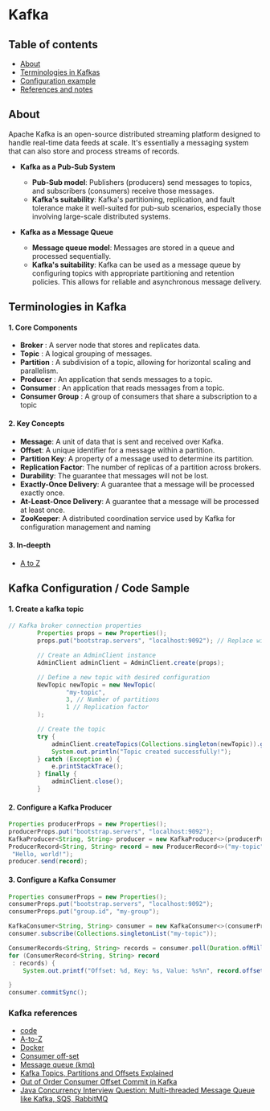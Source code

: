 # Kafka 

## Table of contents
 - [About](#name)
 - [Terminologies in Kafkas](#terminologies)
 - [Configuration example](#code)
 - [References and notes](#references)
    



## About <a name = "about"></a>
Apache Kafka is an open-source distributed streaming platform designed to handle real-time data feeds at scale. It's essentially a messaging system that can also store and process streams of records.

- **Kafka as a Pub-Sub System**
   - **Pub-Sub model**: Publishers (producers) send messages to topics, and subscribers (consumers) receive those messages.
   - **Kafka's suitability**: Kafka's partitioning, replication, and fault tolerance make it well-suited for pub-sub scenarios, especially those involving large-scale distributed systems.

- **Kafka as a Message Queue**
   - **Message queue model**: Messages are stored in a queue and processed sequentially.
   - **Kafka's suitability**: Kafka can be used as a message queue by configuring topics with appropriate partitioning and retention policies. This allows for reliable and asynchronous message delivery.


## Terminologies in Kafka<a name = "terminologies"></a>

#### 1. Core Components

- **Broker** :  A server node that stores and replicates data.
- **Topic** :   A logical grouping of messages.
- **Partition** : A subdivision of a topic, allowing for horizontal scaling and parallelism.
- **Producer** : An application that sends messages to a topic.
- **Consumer** : An application that reads messages from a topic.
- **Consumer Group** :  A group of consumers that share a subscription to a topic

#### 2. Key Concepts

- **Message**: A unit of data that is sent and received over Kafka.
- **Offset**: A unique identifier for a message within a partition.
- **Partition Key**: A property of a message used to determine its partition.
- **Replication Factor**: The number of replicas of a partition across brokers.
- **Durability**: The guarantee that messages will not be lost.
- **Exactly-Once Delivery**: A guarantee that a message will be processed exactly once.
- **At-Least-Once Delivery**: A guarantee that a message will be processed at least once.
- **ZooKeeper**: A distributed coordination service used by Kafka for configuration management and naming

#### 3. In-deepth 
  - [A to Z ](/kafka/atoz/kafka_a_z.md)


## Kafka Configuration / Code Sample <a name="code" ></a>

#### 1. Create a kafka topic 
```java
// Kafka broker connection properties
        Properties props = new Properties();
        props.put("bootstrap.servers", "localhost:9092"); // Replace with your broker's hostname and port

        // Create an AdminClient instance
        AdminClient adminClient = AdminClient.create(props);

        // Define a new topic with desired configuration
        NewTopic newTopic = new NewTopic(
                "my-topic",
                3, // Number of partitions
                1 // Replication factor
        );

        // Create the topic
        try {
            adminClient.createTopics(Collections.singleton(newTopic)).get();
            System.out.println("Topic created successfully!");
        } catch (Exception e) {
            e.printStackTrace();
        } finally {
            adminClient.close();
        }
```
#### 2.  Configure a Kafka Producer

```java 
Properties producerProps = new Properties();
producerProps.put("bootstrap.servers", "localhost:9092");
KafkaProducer<String, String> producer = new KafkaProducer<>(producerProps);
ProducerRecord<String, String> record = new ProducerRecord<>("my-topic",   
 "Hello, world!");
producer.send(record);
```

#### 3. Configure a Kafka Consumer 
```java 
Properties consumerProps = new Properties();
consumerProps.put("bootstrap.servers", "localhost:9092");
consumerProps.put("group.id", "my-group");   

KafkaConsumer<String, String> consumer = new KafkaConsumer<>(consumerProps);
consumer.subscribe(Collections.singletonList("my-topic"));   

ConsumerRecords<String, String> records = consumer.poll(Duration.ofMillis(100));
for (ConsumerRecord<String, String> record   
 : records) {
    System.out.printf("Offset: %d, Key: %s, Value: %s%n", record.offset(), record.key(), record.value());   

}
consumer.commitSync();
```


### Kafka references <a name="references" ></a>
- [code](/kafka/code/help.md)
- [A-to-Z](/kafka/atoz/kafka_a_z.md)
- [Docker](/kafka/atoz/run_kafka_docker.md)
- [Consumer off-set](https://www.youtube.com/watch?v=KOu6DVdaY24) 
- [Message queue (kmq)](https://www.youtube.com/watch?v=-As92HV0O4E)
- [Kafka Topics, Partitions and Offsets Explained](https://www.youtube.com/watch?v=_q1IjK5jjyU)
- [Out of Order Consumer Offset Commit in Kafka](https://www.youtube.com/watch?v=cfj3vlkvE4Q)
- [Java Concurrency Interview Question: Multi-threaded Message Queue like Kafka, SQS, RabbitMQ](https://www.youtube.com/watch?v=4BEzgPlLKTo)

